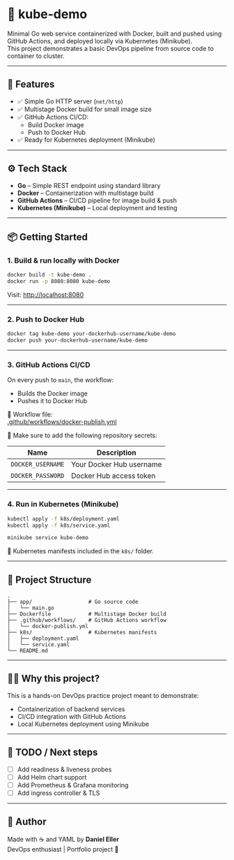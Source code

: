 # 🐳 kube-demo

Minimal Go web service containerized with Docker, built and pushed using GitHub Actions, and deployed locally via Kubernetes (Minikube).  
This project demonstrates a basic DevOps pipeline from source code to container to cluster.

---

## 🚀 Features

- ✅ Simple Go HTTP server (`net/http`)
- ✅ Multistage Docker build for small image size
- ✅ GitHub Actions CI/CD:
  - Build Docker image
  - Push to Docker Hub
- ✅ Ready for Kubernetes deployment (Minikube)

---

## ⚙️ Tech Stack

- **Go** – Simple REST endpoint using standard library
- **Docker** – Containerization with multistage build
- **GitHub Actions** – CI/CD pipeline for image build & push
- **Kubernetes (Minikube)** – Local deployment and testing

---

## 📦 Getting Started

### 1. Build & run locally with Docker

```bash
docker build -t kube-demo .
docker run -p 8080:8080 kube-demo
```

Visit: [http://localhost:8080](http://localhost:8080)

---

### 2. Push to Docker Hub

```bash
docker tag kube-demo your-dockerhub-username/kube-demo
docker push your-dockerhub-username/kube-demo
```

---

### 3. GitHub Actions CI/CD

On every push to `main`, the workflow:

- Builds the Docker image
- Pushes it to Docker Hub

📄 Workflow file:  
[.github/workflows/docker-publish.yml](.github/workflows/docker-publish.yml)

🔐 Make sure to add the following repository secrets:

| Name              | Description              |
| ----------------- | ------------------------ |
| `DOCKER_USERNAME` | Your Docker Hub username |
| `DOCKER_PASSWORD` | Docker Hub access token  |

---

### 4. Run in Kubernetes (Minikube)

```bash
kubectl apply -f k8s/deployment.yaml
kubectl apply -f k8s/service.yaml

minikube service kube-demo
```

🧪 Kubernetes manifests included in the `k8s/` folder.

---

## 📁 Project Structure

```
.
├── app/                  # Go source code
│   └── main.go
├── Dockerfile            # Multistage Docker build
├── .github/workflows/    # GitHub Actions workflow
│   └── docker-publish.yml
├── k8s/                  # Kubernetes manifests
│   ├── deployment.yaml
│   └── service.yaml
└── README.md
```

---

## 🙋‍♂️ Why this project?

This is a hands-on DevOps practice project meant to demonstrate:

- Containerization of backend services
- CI/CD integration with GitHub Actions
- Local Kubernetes deployment using Minikube

---

## 📌 TODO / Next steps

- [ ] Add readiness & liveness probes
- [ ] Add Helm chart support
- [ ] Add Prometheus & Grafana monitoring
- [ ] Add ingress controller & TLS

---

## 🧠 Author

Made with ☕ and YAML by **Daniel Eller**  
DevOps enthusiast | Portfolio project 💼
